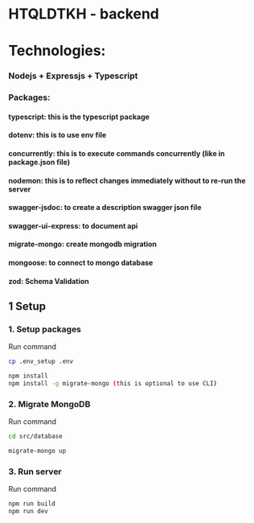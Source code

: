 # HTQLDTKH - backend
# Technologies:
### Nodejs + Expressjs + Typescript
### Packages: 
#### typescript: this is the typescript package
#### dotenv: this is to use env file
#### concurrently: this is to execute commands concurrently (like in package.json file)
#### nodemon: this is to reflect changes immediately without to re-run the server
#### swagger-jsdoc: to create a description swagger json file
#### swagger-ui-express: to document api
#### migrate-mongo: create mongodb migration
#### mongoose: to connect to mongo database
#### zod: Schema Validation

## 1 Setup

### 1. Setup packages
Run command
```bash
cp .env_setup .env
```

```bash
npm install
npm install -g migrate-mongo (this is optional to use CLI)
```

### 2. Migrate MongoDB
Run command
```bash
cd src/database
```

```bash
migrate-mongo up
```

### 3. Run server
Run command
```bash
npm run build
npm run dev
```

